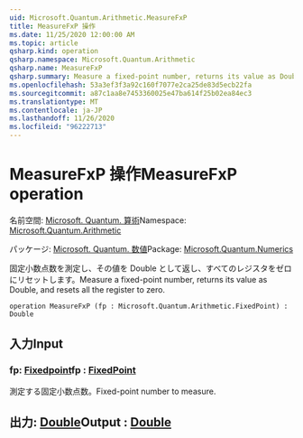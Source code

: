 ```yaml
---
uid: Microsoft.Quantum.Arithmetic.MeasureFxP
title: MeasureFxP 操作
ms.date: 11/25/2020 12:00:00 AM
ms.topic: article
qsharp.kind: operation
qsharp.namespace: Microsoft.Quantum.Arithmetic
qsharp.name: MeasureFxP
qsharp.summary: Measure a fixed-point number, returns its value as Double, and resets all the register to zero.
ms.openlocfilehash: 53a3ef3f3a92c160f7077e2ca25de83d5ecb22fa
ms.sourcegitcommit: a87c1aa8e7453360025e47ba614f25b02ea84ec3
ms.translationtype: MT
ms.contentlocale: ja-JP
ms.lasthandoff: 11/26/2020
ms.locfileid: "96222713"
---
```

# <a name="measurefxp-operation"></a><span data-ttu-id="26f86-102">MeasureFxP 操作</span><span class="sxs-lookup"><span data-stu-id="26f86-102">MeasureFxP operation</span></span>

<span data-ttu-id="26f86-103">名前空間: [Microsoft. Quantum. 算術](xref:Microsoft.Quantum.Arithmetic)</span><span class="sxs-lookup"><span data-stu-id="26f86-103">Namespace: [Microsoft.Quantum.Arithmetic](xref:Microsoft.Quantum.Arithmetic)</span></span>

<span data-ttu-id="26f86-104">パッケージ: [Microsoft. Quantum. 数値](https://nuget.org/packages/Microsoft.Quantum.Numerics)</span><span class="sxs-lookup"><span data-stu-id="26f86-104">Package: [Microsoft.Quantum.Numerics](https://nuget.org/packages/Microsoft.Quantum.Numerics)</span></span>


<span data-ttu-id="26f86-105">固定小数点数を測定し、その値を Double として返し、すべてのレジスタをゼロにリセットします。</span><span class="sxs-lookup"><span data-stu-id="26f86-105">Measure a fixed-point number, returns its value as Double, and resets all the register to zero.</span></span>

```qsharp
operation MeasureFxP (fp : Microsoft.Quantum.Arithmetic.FixedPoint) : Double
```


## <a name="input"></a><span data-ttu-id="26f86-106">入力</span><span class="sxs-lookup"><span data-stu-id="26f86-106">Input</span></span>

### <a name="fp--fixedpoint"></a><span data-ttu-id="26f86-107">fp: [Fixedpoint](xref:Microsoft.Quantum.Arithmetic.FixedPoint)</span><span class="sxs-lookup"><span data-stu-id="26f86-107">fp : [FixedPoint](xref:Microsoft.Quantum.Arithmetic.FixedPoint)</span></span>

<span data-ttu-id="26f86-108">測定する固定小数点数。</span><span class="sxs-lookup"><span data-stu-id="26f86-108">Fixed-point number to measure.</span></span>



## <a name="output--double"></a><span data-ttu-id="26f86-109">出力: [Double](xref:microsoft.quantum.lang-ref.double)</span><span class="sxs-lookup"><span data-stu-id="26f86-109">Output : [Double](xref:microsoft.quantum.lang-ref.double)</span></span>

